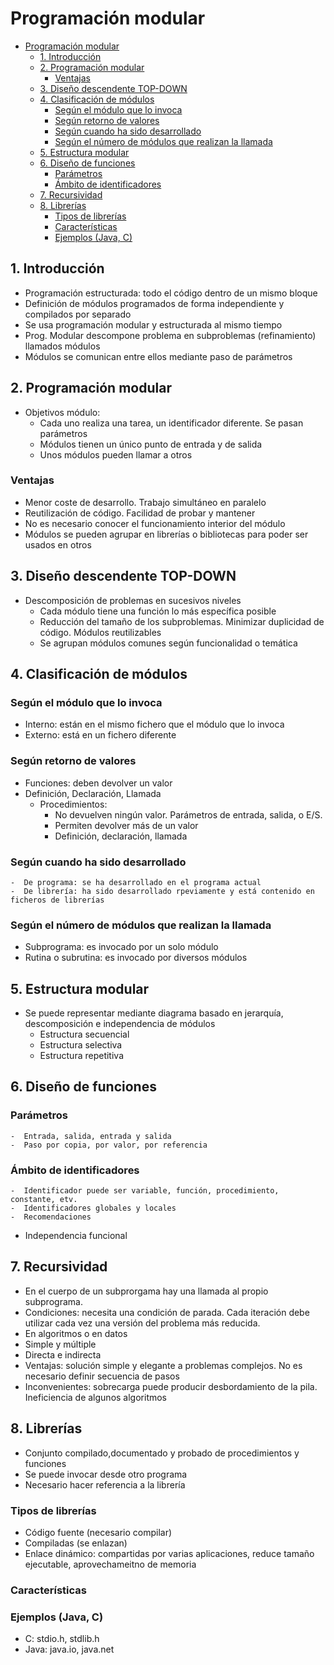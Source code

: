 # Programación modular

- [Programación modular](#programaci%C3%B3n-modular)
  - [1. Introducción](#1-introducci%C3%B3n)
  - [2. Programación modular](#2-programaci%C3%B3n-modular)
    - [Ventajas](#ventajas)
  - [3. Diseño descendente TOP-DOWN](#3-dise%C3%B1o-descendente-top-down)
  - [4. Clasificación de módulos](#4-clasificaci%C3%B3n-de-m%C3%B3dulos)
    - [Según el módulo que lo invoca](#seg%C3%BAn-el-m%C3%B3dulo-que-lo-invoca)
    - [Según retorno de valores](#seg%C3%BAn-retorno-de-valores)
    - [Según cuando ha sido desarrollado](#seg%C3%BAn-cuando-ha-sido-desarrollado)
    - [Según el número de módulos que realizan la llamada](#seg%C3%BAn-el-n%C3%BAmero-de-m%C3%B3dulos-que-realizan-la-llamada)
  - [5. Estructura modular](#5-estructura-modular)
  - [6. Diseño de funciones](#6-dise%C3%B1o-de-funciones)
    - [Parámetros](#par%C3%A1metros)
    - [Ámbito de identificadores](#%C3%A1mbito-de-identificadores)
  - [7. Recursividad](#7-recursividad)
  - [8. Librerías](#8-librer%C3%ADas)
    - [Tipos de librerías](#tipos-de-librer%C3%ADas)
    - [Características](#caracter%C3%ADsticas)
    - [Ejemplos (Java, C)](#ejemplos-java-c)

## 1. Introducción

- Programación estructurada: todo el código dentro de un mismo bloque
- Definición de módulos programados de forma independiente y compilados por separado
- Se usa programación modular y estructurada al mismo tiempo
- Prog. Modular descompone problema en subproblemas (refinamiento) llamados módulos
- Módulos se comunican entre ellos mediante paso de parámetros

## 2. Programación modular

- Objetivos módulo:
	-  Cada uno realiza una tarea, un identificador diferente. Se pasan parámetros
	-  Módulos tienen un único punto de entrada y de salida
	-  Unos módulos pueden llamar a otros

### Ventajas

- Menor coste de desarrollo. Trabajo simultáneo en paralelo
- Reutilización de código. Facilidad de probar y mantener
- No es necesario conocer el funcionamiento interior del módulo
- Módulos se pueden agrupar en librerías o bibliotecas para poder ser usados en otros

## 3. Diseño descendente TOP-DOWN

-  Descomposición de problemas en sucesivos niveles 
	-  Cada módulo tiene una función lo más específica posible
	-  Reducción del tamaño de los subproblemas. Minimizar duplicidad de código. Módulos reutilizables
	-  Se agrupan módulos comunes según funcionalidad o temática 

## 4. Clasificación de módulos

### Según el módulo que lo invoca

- Interno: están en el mismo fichero que el módulo que lo invoca
- Externo: está en un fichero diferente

### Según retorno de valores

  - Funciones: deben devolver un valor
  - Definición, Declaración,  Llamada
    - Procedimientos:
      - No devuelven ningún valor. Parámetros de entrada, salida, o E/S.
      - Permiten devolver más de un valor
      - Definición, declaración, llamada

### Según cuando ha sido desarrollado

	-  De programa: se ha desarrollado en el programa actual
	-  De librería: ha sido desarrollado rpeviamente y está contenido en ficheros de librerías

### Según  el número de módulos que realizan la llamada

- Subprograma: es invocado por un solo módulo
- Rutina o subrutina: es invocado por diversos módulos

## 5. Estructura modular

- Se puede representar mediante diagrama basado en jerarquía, descomposición e independencia de módulos
	-  Estructura secuencial
	-  Estructura selectiva
	-  Estructura repetitiva

## 6. Diseño de funciones

### Parámetros

	-  Entrada, salida, entrada y salida
	-  Paso por copia, por valor, por referencia

### Ámbito de identificadores

	-  Identificador puede ser variable, función, procedimiento, constante, etv.
	-  Identificadores globales y locales
	-  Recomendaciones
- Independencia funcional

## 7. Recursividad

- En el cuerpo de un subprorgama hay una llamada al propio subprograma.
- Condiciones: necesita una condición de parada. Cada iteración debe utilizar cada vez una versión del problema más reducida.
- En algoritmos o en datos
- Simple y múltiple
- Directa e indirecta
- Ventajas:  solución simple y elegante a problemas complejos. No es necesario definir secuencia de pasos
- Inconvenientes: sobrecarga puede producir desbordamiento de la pila. Ineficiencia de algunos algoritmos

## 8. Librerías

- Conjunto compilado,documentado y probado de procedimientos y funciones
- Se puede invocar desde otro programa
- Necesario hacer referencia a la librería

### Tipos de librerías

- Código fuente (necesario compilar)
- Compiladas (se enlazan)
- Enlace dinámico: compartidas por varias aplicaciones, reduce tamaño ejecutable, aprovechameitno de memoria

### Características

### Ejemplos (Java, C)

  - C: stdio.h, stdlib.h
  - Java: java.io, java.net
